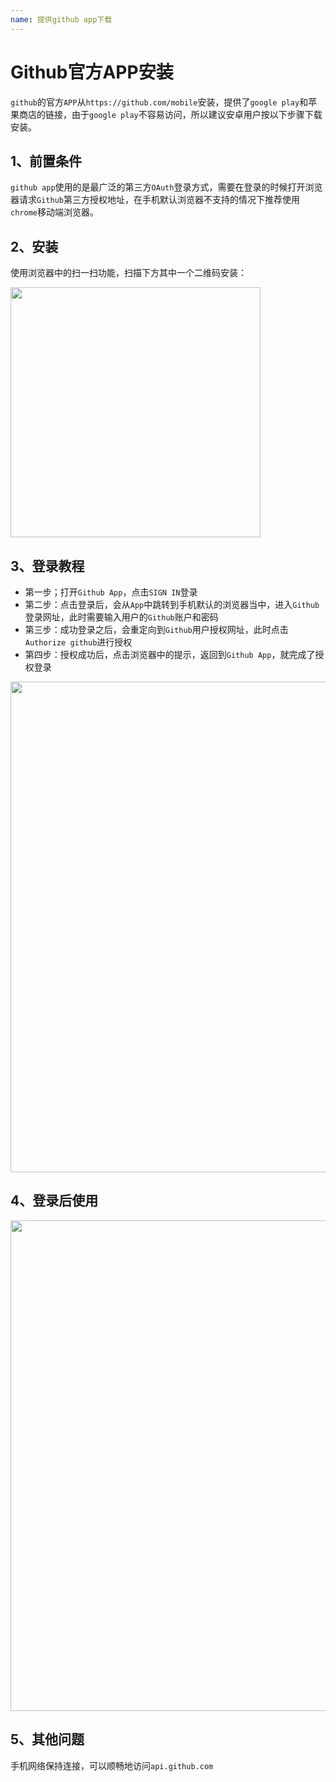 ```yaml
---
name: 提供github app下载
---
```



# Github官方APP安装

​`github`的官方`APP`从`https://github.com/mobile`安装，提供了`google play`和苹果商店的链接，由于`google play`不容易访问，所以建议安卓用户按以下步骤下载安装。

## 1、前置条件

​`github app`使用的是最广泛的第三方`OAuth`登录方式，需要在登录的时候打开浏览器请求`Github`第三方授权地址，在手机默认浏览器不支持的情况下推荐使用`chrome`移动端浏览器。

## 2、安装
使用浏览器中的扫一扫功能，扫描下方其中一个二维码安装：

<img src="/img/github_app_download.png" style="width:400px" >

## 3、登录教程

+ 第一步；打开`Github App`，点击`SIGN IN`登录
+ 第二步：点击登录后，会从`App`中跳转到手机默认的浏览器当中，进入`Github`登录网址，此时需要输入用户的`Github`账户和密码
+ 第三步：成功登录之后，会重定向到`Github`用户授权网址，此时点击`Authorize github`进行授权
+ 第四步：授权成功后，点击浏览器中的提示，返回到`Github App`，就完成了授权登录

<img src="/img/github_app_sign.png" style="width:785px" >

## 4、登录后使用

<img src="/img/github_app_use.png" style="width:785px" >

## 5、其他问题

手机网络保持连接，可以顺畅地访问`api.github.com`
